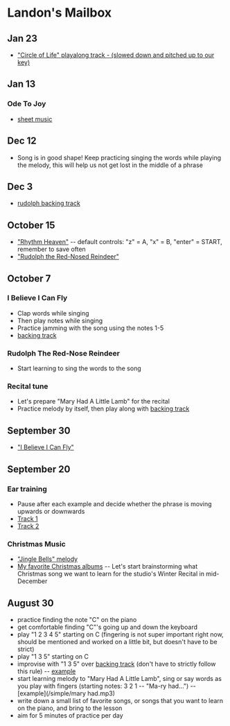# Landon's Mailbox

## Jan 23
- ["Circle of Life" playalong track - (slowed down and pitched up to our key)](./circle.mp3)

## Jan 13
### Ode To Joy
- [sheet music](./ode.jpg)

## Dec 12
- Song is in good shape! Keep practicing singing the words while playing the melody, this will help us not get lost in the middle of a phrase

## Dec 3
- [rudolph backing track](./rudolph.mp3)

## October 15
- ["Rhythm Heaven"](https://kbhgames.com/game/rhythm-heaven-tengoku) -- default controls: "z" = A, "x" = B, "enter" = START, remember to save often
- ["Rudolph the Red-Nosed Reindeer"](./rudolph.jpg)

## October 7
### I Believe I Can Fly
- Clap words while singing
- Then play notes while singing
- Practice jamming with the song using the notes 1-5
- [backing track](./fly.mp3)

### Rudolph The Red-Nose Reindeer
- Start learning to sing the words to the song

### Recital tune
- Let's prepare "Mary Had A Little Lamb" for the recital
- Practice melody by itself, then play along with [backing track](./mary.mp3)

## September 30
- ["I Believe I Can Fly"](./fly.jpg)

## September 20
### Ear training
- Pause after each example and decide whether the phrase is moving upwards or downwards
- [Track 1](./ear1.mp3)
- [Track 2](./ear2.mp3)

### Christmas Music
- ["Jingle Bells" melody](./jingle.jpg)
- [My favorite Christmas albums](/christmas) -- Let's start brainstorming what Christmas song we want to learn for the studio's Winter Recital in mid-December

## August 30
- practice finding the note "C" on the piano
- get comfortable finding "C"'s going up and down the keyboard
- play "1 2 3 4 5" starting on C (fingering is not super important right now, should be mentioned and worked on a little bit, but doesn't have to be strict)
- play "1 3 5" starting on C
- improvise with "1 3 5" over [backing track](./backing.mp3) (don't have to strictly follow this rule) -- [example](./example.mp3)
- start learning melody to "Mary Had A Little Lamb", sing or say words as you play with fingers (starting notes: 3 2 1 -- "Ma-ry had...") -- [example](/simple/mary had.mp3)
- write down a small list of favorite songs, or songs that you want to learn on the piano, and bring to the lesson
- aim for 5 minutes of practice per day
